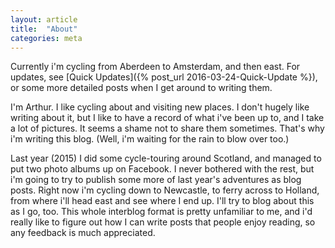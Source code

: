 ```yaml
---
layout: article
title:  "About"
categories: meta
---
```


Currently i'm cycling from Aberdeen to Amsterdam, and then east. For updates, see [Quick Updates]({% post_url 2016-03-24-Quick-Update %}), or some more detailed posts when I get around to writing them.

I'm Arthur. I like cycling about and visiting new places. I don't hugely like writing about it, but I like to have a record of what i've been up to, and I take a lot of pictures. It seems a shame not to share them sometimes. That's why i'm writing this blog. (Well, i'm waiting for the rain to blow over too.)

Last year (2015) I did some cycle-touring around Scotland, and managed to put two photo albums up on Facebook. I never bothered with the rest, but i'm going to try to publish some more of last year's adventures as blog posts. Right now i'm cycling down to Newcastle, to ferry across to Holland, from where i'll head east and see where I end up. I'll try to blog about this as I go, too. This whole interblog format is pretty unfamiliar to me, and i'd really like to figure out how I can write posts that people enjoy reading, so any feedback is much appreciated.
